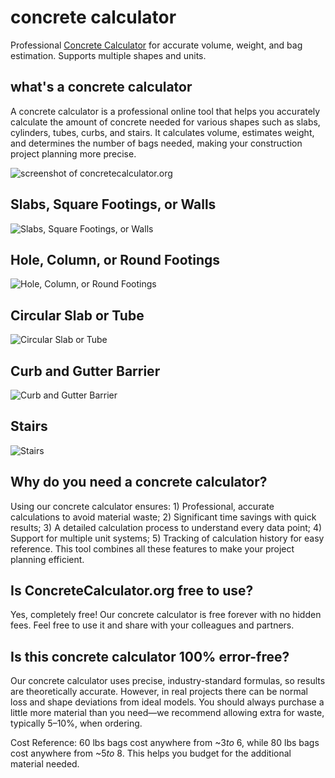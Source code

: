 # concrete calculator
Professional [Concrete Calculator](https://concretecalculator.org) for accurate volume, weight, and bag estimation. Supports multiple shapes and units.

## what's a concrete calculator
A concrete calculator is a professional online tool that helps you accurately calculate the amount of concrete needed for various shapes such as slabs, cylinders, tubes, curbs, and stairs. It calculates volume, estimates weight, and determines the number of bags needed, making your construction project planning more precise.

![screenshot of concretecalculator.org](https://raw.githubusercontent.com/concrete-calculator/concretecalculator.org/refs/heads/main/images/screenshot.png)

## Slabs, Square Footings, or Walls
![Slabs, Square Footings, or Walls](https://raw.githubusercontent.com/concrete-calculator/concretecalculator.org/refs/heads/main/images/square_detail.webp)

## Hole, Column, or Round Footings
![Hole, Column, or Round Footings](https://raw.githubusercontent.com/concrete-calculator/concretecalculator.org/refs/heads/main/images/hole_detail.webp)

## Circular Slab or Tube
![Circular Slab or Tube](https://raw.githubusercontent.com/concrete-calculator/concretecalculator.org/refs/heads/main/images/tube_detail.webp)

## Curb and Gutter Barrier
![Curb and Gutter Barrier](https://raw.githubusercontent.com/concrete-calculator/concretecalculator.org/refs/heads/main/images/curb_detail.webp)

## Stairs
![Stairs](https://concretecalculator.org/template/default/images/stair_detail.webp)

## Why do you need a concrete calculator?
Using our concrete calculator ensures: 1) Professional, accurate calculations to avoid material waste; 2) Significant time savings with quick results; 3) A detailed calculation process to understand every data point; 4) Support for multiple unit systems; 5) Tracking of calculation history for easy reference. This tool combines all these features to make your project planning efficient.

## Is ConcreteCalculator.org free to use?
Yes, completely free! Our concrete calculator is free forever with no hidden fees. Feel free to use it and share with your colleagues and partners.

## Is this concrete calculator 100% error-free?
Our concrete calculator uses precise, industry-standard formulas, so results are theoretically accurate. However, in real projects there can be normal loss and shape deviations from ideal models. You should always purchase a little more material than you need—we recommend allowing extra for waste, typically 5–10%, when ordering.

Cost Reference: 60 lbs bags cost anywhere from ~$3 to ~$6, while 80 lbs bags cost anywhere from ~$5 to ~$8. This helps you budget for the additional material needed.


